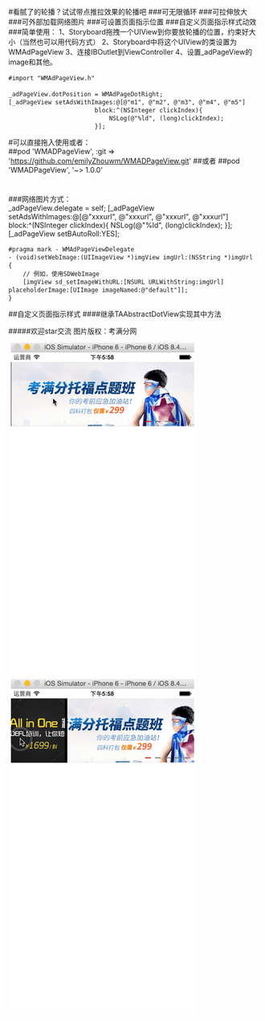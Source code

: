 #看腻了的轮播？试试带点推拉效果的轮播吧
###可无限循环
###可拉伸放大
###可外部加载网络图片
###可设置页面指示位置
###自定义页面指示样式动效
###简单使用：
	1、Storyboard拖拽一个UIView到你要放轮播的位置，约束好大小（当然也可以用代码方式）
	2、Storyboard中将这个UIView的类设置为WMAdPageView
	3、连接IBOutlet到ViewController
	4、设置_adPageView的image和其他。
	
	#import "WMAdPageView.h"

    _adPageView.dotPosition = WMAdPageDotRight;
    [_adPageView setAdsWithImages:@[@"m1", @"m2", @"m3", @"m4", @"m5"]
                            block:^(NSInteger clickIndex){
                                NSLog(@"%ld", (long)clickIndex);
                            }];
                            
   
#可以直接拖入使用或者：                         
##pod 'WMADPageView', :git => 'https://github.com/emilyZhouwm/WMADPageView.git'
##或者
##pod 'WMADPageView', '~> 1.0.0'
# 
                      
###网络图片方式：                        
	_adPageView.delegate = self;
    [_adPageView setAdsWithImages:@[@"xxxurl", @"xxxurl", @"xxxurl", @"xxxurl"]
                            block:^(NSInteger clickIndex){
                                NSLog(@"%ld", (long)clickIndex);
                            }];
    [_adPageView setBAutoRoll:YES];
    
    #pragma mark - WMAdPageViewDelegate
	- (void)setWebImage:(UIImageView *)imgView imgUrl:(NSString *)imgUrl
	{
	    // 例如，使用SDWebImage
	    [imgView sd_setImageWithURL:[NSURL URLWithString:imgUrl] placeholderImage:[UIImage imageNamed:@"default"]];
	}

##自定义页面指示样式
####继承TAAbstractDotView实现其中方法


#####欢迎star交流
图片版权：考满分网
 
![](./xmADPage.gif)
![](./xiaomeiADPage.gif)
